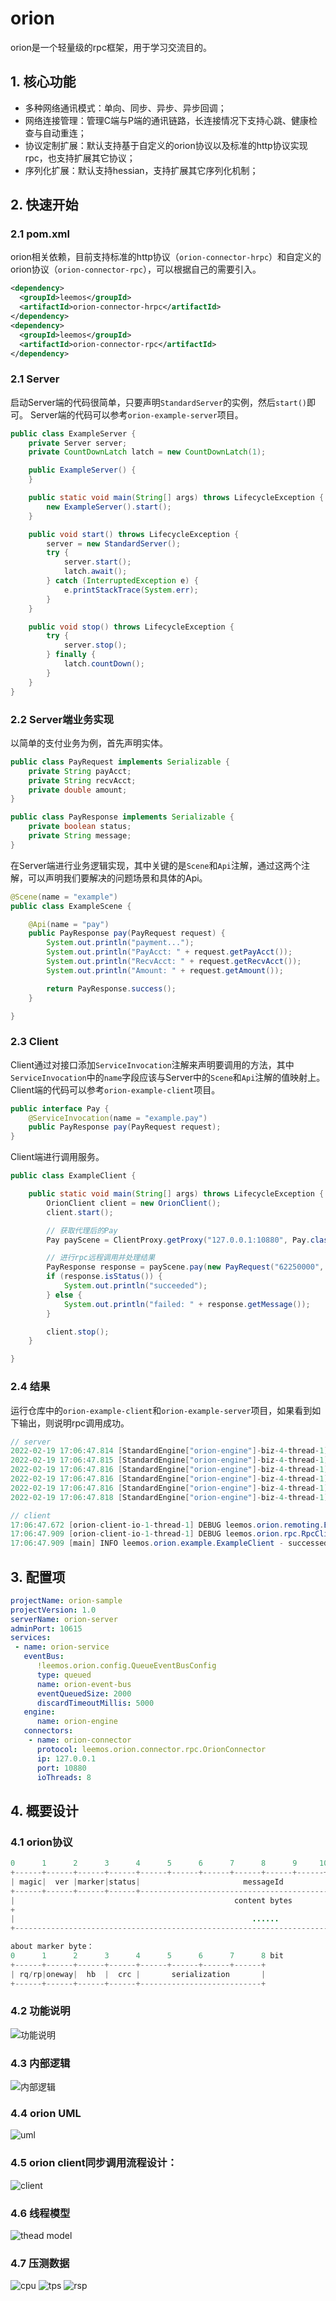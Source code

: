 # orion

orion是一个轻量级的rpc框架，用于学习交流目的。

## 1. 核心功能
* 多种网络通讯模式：单向、同步、异步、异步回调；
* 网络连接管理：管理C端与P端的通讯链路，长连接情况下支持心跳、健康检查与自动重连；
* 协议定制扩展：默认支持基于自定义的orion协议以及标准的http协议实现rpc，也支持扩展其它协议；
* 序列化扩展：默认支持hessian，支持扩展其它序列化机制；

## 2. 快速开始
### 2.1 pom.xml
orion相关依赖，目前支持标准的http协议（`orion-connector-hrpc`）和自定义的orion协议（`orion-connector-rpc`），可以根据自己的需要引入。
```xml
<dependency>
  <groupId>leemos</groupId>
  <artifactId>orion-connector-hrpc</artifactId>
</dependency>
<dependency>
  <groupId>leemos</groupId>
  <artifactId>orion-connector-rpc</artifactId>
</dependency>
```

### 2.1 Server
启动Server端的代码很简单，只要声明`StandardServer`的实例，然后`start()`即可。
Server端的代码可以参考`orion-example-server`项目。
```java
public class ExampleServer {
    private Server server;
    private CountDownLatch latch = new CountDownLatch(1);

    public ExampleServer() {
    }

    public static void main(String[] args) throws LifecycleException {
        new ExampleServer().start();
    }

    public void start() throws LifecycleException {
        server = new StandardServer();
        try {
            server.start();
            latch.await();
        } catch (InterruptedException e) {
            e.printStackTrace(System.err);
        }
    }

    public void stop() throws LifecycleException {
        try {
            server.stop();
        } finally {
            latch.countDown();
        }
    }
}
```

### 2.2 Server端业务实现
以简单的支付业务为例，首先声明实体。
```java
public class PayRequest implements Serializable {
    private String payAcct;
    private String recvAcct;
    private double amount;
}

public class PayResponse implements Serializable {
    private boolean status;
    private String message;
}
```

在Server端进行业务逻辑实现，其中关键的是`Scene`和`Api`注解，通过这两个注解，可以声明我们要解决的问题场景和具体的Api。
```java
@Scene(name = "example")
public class ExampleScene {

    @Api(name = "pay")
    public PayResponse pay(PayRequest request) {
        System.out.println("payment...");
        System.out.println("PayAcct: " + request.getPayAcct());
        System.out.println("RecvAcct: " + request.getRecvAcct());
        System.out.println("Amount: " + request.getAmount());

        return PayResponse.success();
    }

}
```

### 2.3 Client
Client通过对接口添加`ServiceInvocation`注解来声明要调用的方法，其中`ServiceInvocation`中的`name`字段应该与Server中的`Scene`和`Api`注解的值映射上。
Client端的代码可以参考`orion-example-client`项目。
```java
public interface Pay {
    @ServiceInvocation(name = "example.pay")
    public PayResponse pay(PayRequest request);
}
```

Client端进行调用服务。
```java
public class ExampleClient {

    public static void main(String[] args) throws LifecycleException {
        OrionClient client = new OrionClient();
        client.start();

        // 获取代理后的Pay
        Pay payScene = ClientProxy.getProxy("127.0.0.1:10880", Pay.class, proxyInvoker);

        // 进行rpc远程调用并处理结果
        PayResponse response = payScene.pay(new PayRequest("62250000", "62251100", 10.24));
        if (response.isStatus()) {
            System.out.println("succeeded");
        } else {
            System.out.println("failed: " + response.getMessage());
        }

        client.stop();
    }

}
```

### 2.4 结果
运行仓库中的`orion-example-client`和`orion-example-server`项目，如果看到如下输出，则说明rpc调用成功。
```java
// server
2022-02-19 17:06:47.814 [StandardEngine["orion-engine"]-biz-4-thread-1] [INFO ] leemos.orion.valves.LogValve - Business request message received, id=1, serivce=example.pay, parameters=[{"amount":10.24,"payAcct":"62250000","recvAcct":"62251100"}]
2022-02-19 17:06:47.815 [StandardEngine["orion-engine"]-biz-4-thread-1] [INFO ] leemos.orion.example.scene.ExampleScene - payment...
2022-02-19 17:06:47.816 [StandardEngine["orion-engine"]-biz-4-thread-1] [INFO ] leemos.orion.example.scene.ExampleScene - PayAcct: 62250000
2022-02-19 17:06:47.816 [StandardEngine["orion-engine"]-biz-4-thread-1] [INFO ] leemos.orion.example.scene.ExampleScene - RecvAcct: 62251100
2022-02-19 17:06:47.816 [StandardEngine["orion-engine"]-biz-4-thread-1] [INFO ] leemos.orion.example.scene.ExampleScene - Amount: 10.24
2022-02-19 17:06:47.818 [StandardEngine["orion-engine"]-biz-4-thread-1] [INFO ] leemos.orion.valves.LogValve - Business response message sended, id=1, status=SUCCESS, body={"status":true}

// client
17:06:47.672 [orion-client-io-1-thread-1] DEBUG leemos.orion.remoting.BaseRemoting - Request message send success, id=1
17:06:47.909 [orion-client-io-1-thread-1] DEBUG leemos.orion.rpc.RpcClientHandler - Response message received, id=1, status=SUCCESS, body={"status":true}
17:06:47.909 [main] INFO leemos.orion.example.ExampleClient - successed
```

## 3. 配置项
```yml
projectName: orion-sample
projectVersion: 1.0
serverName: orion-server
adminPort: 10615
services: 
 - name: orion-service
   eventBus: 
      !leemos.orion.config.QueueEventBusConfig
      type: queued
      name: orion-event-bus
      eventQueuedSize: 2000
      discardTimeoutMillis: 5000
   engine:
      name: orion-engine
   connectors:
    - name: orion-connector
      protocol: leemos.orion.connector.rpc.OrionConnector
      ip: 127.0.0.1
      port: 10880
      ioThreads: 8
```

## 4. 概要设计
### 4.1 orion协议
```java
0      1      2      3      4      5      6      7      8      9     10     11     12     13     14     15     16 byte
+------+------+------+------+------+------+------+------+------+------+------+------+------+------+------+------+
| magic|  ver |marker|status|                       messageId                       |        dataLength         |
+------+------+------+------+-------------------------------------------------------+---------------------------+
|                                                 content bytes                                                 |
+                                                                                                               |
|                                                     ......                        |           CRC32           |
+---------------------------------------------------------------------------------------------------------------+

about marker byte：
0      1      2      3      4      5      6      7      8 bit
+------+------+------+------+------+------+------+------+
| rq/rp|oneway|  hb  |  crc |       serialization       |
+------+------+------+------+---------------------------+
```

### 4.2 功能说明
![功能说明](https://images.gitee.com/uploads/images/2020/0912/112022_7ac5c7b2_7580843.png "2020-09-12 11-19-39屏幕截图.png")

### 4.3 内部逻辑
![内部逻辑](https://images.gitee.com/uploads/images/2020/0912/112310_16b02055_7580843.png "2020-09-12 11-22-37屏幕截图.png")

### 4.4 orion UML
![uml](https://images.gitee.com/uploads/images/2020/0821/164833_a9d3c59d_7580843.png "orion.png")

### 4.5 orion client同步调用流程设计：
![client](https://images.gitee.com/uploads/images/2020/0821/164919_8db86069_7580843.png "client-call.png")

### 4.6 线程模型
![thead model](https://images.gitee.com/uploads/images/2020/0805/155229_2ce4d3a6_7580843.png "2020-08-05 15-51-13屏幕截图.png")

### 4.7 压测数据
![cpu](https://images.gitee.com/uploads/images/2020/0907/155329_8175637a_7580843.png "cpu.png")
![tps](https://images.gitee.com/uploads/images/2020/0907/155338_7e6ea80b_7580843.png "tps.png")
![rsp](https://images.gitee.com/uploads/images/2020/0907/155347_81269955_7580843.png "rsp-time.png") 
